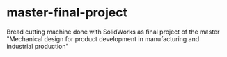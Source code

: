 # master-final-project
Bread cutting machine done with SolidWorks as final project of the master "Mechanical design for product development in manufacturing and industrial production"
